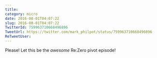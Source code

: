 ```yaml
---
title: 
category: micro
date: 2016-08-01T04:07:22
slug: 2016-08-01T04:07:22
TwitterId: 759963710668496896
TweetUrl: https://twitter.com/mark_philpot/status/759963710668496896
ReTweetUser: 
---
```


Please! Let this be the *awesome* Re:Zero pivot episode!